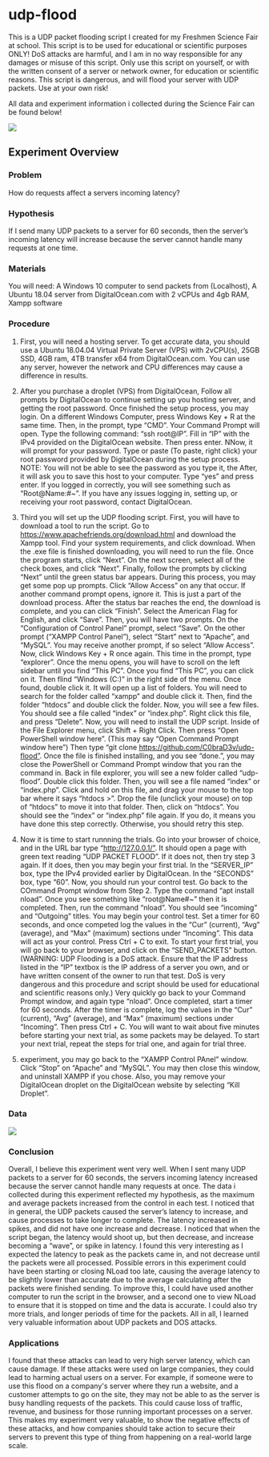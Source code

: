 # udp-flood
This is a UDP packet flooding script I created for my Freshmen Science Fair at school. This script is to be used for educational or scientific purposes ONLY! DoS attacks are harmful, and I am in no way responsible for any damages or misuse of this script. Only use this script on yourself, or with the written consent of a server or network owner, for education or scientific reasons. This script is dangerous, and will flood your server with UDP packets. Use at your own risk!

All data and experiment information i collected during the Science Fair can be found below!

<img src="https://cdn.discordapp.com/attachments/572508218673332244/653803618960408627/unknown.png">

<h2>Experiment Overview</h2>


<h3>Problem</h3>
How do requests affect a servers incoming latency?

<h3>Hypothesis</h3>
	
If I send many UDP packets to a server for 60 seconds, then the server’s incoming latency will increase because the server cannot handle many requests at one time.

<h3>Materials</h3>
	You will need: A Windows 10 computer to send packets from (Localhost), A Ubuntu 18.04 server from DigitalOcean.com with 2 vCPUs and 4gb RAM, Xampp software 
  
<h3>Procedure</h3>

1. First, you will need a hosting server. To get accurate data, you should use a Ubuntu 18.04.04 Virtual Private Server (VPS) with 2vCPU(s), 25GB SSD, 4GB ram, 4TB transfer x64 from DigitalOcean.com. You can use any server, however the network and CPU differences may cause a difference in results.

2. After you purchase a droplet (VPS) from DigitalOcean, Follow all prompts by DigitalOcean to continue setting up you hosting server, and getting the root password. Once finished the setup process, you may login. On a different Windows Computer, press Windows Key + R at the same time. Then, in the prompt, type “CMD”. Your Command Prompt will open. Type the following command: “ssh root@IP”. Fill in “IP” with the IPv4 provided on the DigitalOcean website. Then press enter. NNow, it will prompt for your password. Type or paste (To paste, right click) your root password provided by DigitalOcean during the setup process. NOTE: You will not be able to see the password as you type it, the  After, it will ask you to save this host to your computer. Type “yes” and press enter. If you logged in correctly, you will see something such as “Root@Name:#~”. If you have any issues logging in, setting up, or receiving your root password, contact DigitalOcean.

3. Third you will set up the UDP flooding script. First, you will have to download a tool to run the script. Go to https://www.apachefriends.org/download.html and download the Xampp tool. Find your system requirements, and click download. When the .exe file is finished downloading, you will need to run the file. Once the program starts, click “Next”. On the next screen, select all of the check boxes, and click “Next”. Finally, follow the prompts by clicking “Next” until the green status bar appears. During this process, you may get some pop up prompts. Click “Allow Access” on any that occur. If another command prompt opens, ignore it. This is just a part of the download process. After the status bar reaches the end, the download is complete, and you can click “Finish”. Select the American Flag for English, and click “Save”. Then, you will have two prompts. On the “Configuration of Control Panel” prompt, select “Save”. On the other prompt (“XAMPP Control Panel”), select “Start” next to “Apache”,  and “MySQL”. You may receive another prompt, if so select “Allow Access”. Now, click Windows Key + R once again. This time in the prompt, type “explorer”. Once the menu opens, you will have to scroll on the left sidebar until you find “This PC”. Once you find “This PC”, you can click on it. Then flind “Windows (C:)” in the right side of the menu. Once found, double click it. It will open up a list of folders. You will need to search for the folder called “xampp” and double click it. Then, find the folder “htdocs” and double click the folder. Now, you will see a few files. You should see a file called “index” or “index.php”. Right click this file, and press “Delete”. Now, you will need to install the UDP script. Inside of the File Explorer menu, click Shift + Right Click. Then press “Open PowerShell window here”. (This may say “Open Command Prompt window here”) Then type “git clone https://github.com/C0braD3v/udp-flood”. Once the file is finished installing, and you see “done.”, you may close the PowerShell or Command Prompt window that you ran the command in. Back in file explorer, you will see a new folder called “udp-flood”. Double click this folder. Then, you will see a file named “index” or “index.php”. Click and hold on this file, and drag your mouse to the top bar where it says “htdocs >”. Drop the file (unclick your mouse) on top of “htdocs” to move it into that folder. Then, click on “htdocs”. You should see the “index” or “index.php” file again. If you do, it means you have done this step correctly. Otherwise, you should retry this step. 

4. Now it is time to start runnning the trials. Go into your browser of choice, and in the URL bar type “http://127.0.0.1/”. It should open a page with green text reading “UDP PACKET FLOOD”. If it does not, then try step 3 again. If it does, then you may begin your first trial. In the “SERVER_IP” box, type the IPv4 provided earlier by DigitalOcean. In the “SECONDS” box, type “60”. Now, you should run your control test. Go back to the COmmand Prompt window from Step 2. Type the command “apt install nload”. Once you see something like “root@Name#~” then it is completed. Then, run the command “nload”. You should see “incoming” and “Outgoing” titles. You may begin your control test. Set a timer for 60 seconds, and once competed log the values in the “Cur” (current), “Avg” (average), and “Max” (maximum) sections under “Incoming”. This data will act as your control. Press Ctrl + C to exit. To start your first trial, you will go back to your browser, and click on the “SEND_PACKETS” button. (WARNING: UDP Flooding is a DoS attack. Ensure that the IP address listed in the “IP” textbox is the IP address of  a server you own, and or have written consent of the owner to run that test. DoS is  very dangerous and this procedure and script should be used for educational and scientific reasons only.) Very quickly go back to your Command Prompt window, and again type “nload”. Once completed, start a timer for 60 seconds. After the timer is complete, log the values in the “Cur” (current), “Avg” (average), and “Max” (maximum) sections under “Incoming”. Then press Ctrl + C. You will want to wait about five minutes before starting your next trial, as some packets may be delayed. To start your next trial, repeat the steps for trial one, and again for trial three.

5. experiment, you may go back to the “XAMPP Control PAnel” window. Click “Stop” on “Apache” and “MySQL”. You may then close this window, and uninstall XAMPP if you chose. Also, you may remove your DigitalOcean droplet on the DigitalOcean website by selecting “Kill Droplet”. 

<h3>Data</h3>
<img src="https://cdn.discordapp.com/attachments/590436031426199583/673315646460919837/unknown.png">

<h3>Conclusion</h3>
Overall, I believe this experiment went very well. When I sent many UDP packets to a server for 60 seconds, the servers incoming latency increased because the server cannot handle many requests at once. The data i collected during this experiment reflected my hypothesis, as the maximum and average packets increased from the control in each test. I noticed that in general, the UDP packets caused the server’s latency to increase, and cause processes to take longer to complete. The latency increased in spikes, and did not have one increase and decrease. I noticed that when the script began, the latency would shoot up, but then decrease, and increase becoming a “wave”, or spike in latency.  I found this very interesting as I expected the latency to peak as the packets came in, and not decrease until the packets were all processed. Possible errors in this experiment could have been starting or closing NLoad too late, causing the average latency to be slightly lower than accurate due to the average calculating after the packets were finished sending. To improve this, I could have used another computer to run the script in the browser, and a second one to view NLoad to ensure that it is stopped on time and the data is accurate. I could also try more trials, and longer periods of time for the packets. All in all, I learned very valuable information about UDP packets and DOS attacks.

<h3>Applications</h3>
I found that these attacks can lead to very high server latency, which can cause damage. If these attacks were used on large companies, they could lead to harming actual users on a server. For example, if someone were to use this flood on a company's server where they run a website, and a customer attempts to go on the site, they may not be able to as the server is busy handling requests of the packets. This could cause loss of traffic, revenue, and business for those running important processes on a server. This makes my experiment very valuable, to show the negative effects of these attacks, and how companies should take action to secure their servers to prevent this type of thing from happening on a real-world large scale.
